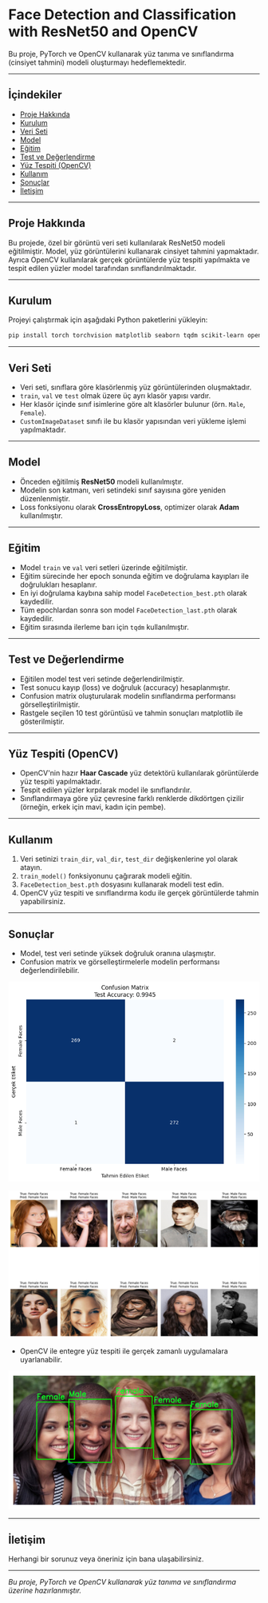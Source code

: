
# Face Detection and Classification with ResNet50 and OpenCV

Bu proje, PyTorch ve OpenCV kullanarak yüz tanıma ve sınıflandırma (cinsiyet tahmini) modeli oluşturmayı hedeflemektedir. 

---

## İçindekiler

- [Proje Hakkında](#proje-hakkında)
- [Kurulum](#kurulum)
- [Veri Seti](#veri-seti)
- [Model](#model)
- [Eğitim](#eğitim)
- [Test ve Değerlendirme](#test-ve-değerlendirme)
- [Yüz Tespiti (OpenCV)](#yüz-tespiti-opencv)
- [Kullanım](#kullanım)
- [Sonuçlar](#sonuçlar)
- [İletişim](#iletişim)

---

## Proje Hakkında

Bu projede, özel bir görüntü veri seti kullanılarak ResNet50 modeli eğitilmiştir. Model, yüz görüntülerini kullanarak cinsiyet tahmini yapmaktadır. Ayrıca OpenCV kullanılarak gerçek görüntülerde yüz tespiti yapılmakta ve tespit edilen yüzler model tarafından sınıflandırılmaktadır.

---

## Kurulum

Projeyi çalıştırmak için aşağıdaki Python paketlerini yükleyin:

```bash
pip install torch torchvision matplotlib seaborn tqdm scikit-learn opencv-python pillow
```

---

## Veri Seti

- Veri seti, sınıflara göre klasörlenmiş yüz görüntülerinden oluşmaktadır.
- `train`, `val` ve `test` olmak üzere üç ayrı klasör yapısı vardır.
- Her klasör içinde sınıf isimlerine göre alt klasörler bulunur (örn. `Male`, `Female`).
- `CustomImageDataset` sınıfı ile bu klasör yapısından veri yükleme işlemi yapılmaktadır.

---

## Model

- Önceden eğitilmiş **ResNet50** modeli kullanılmıştır.
- Modelin son katmanı, veri setindeki sınıf sayısına göre yeniden düzenlenmiştir.
- Loss fonksiyonu olarak **CrossEntropyLoss**, optimizer olarak **Adam** kullanılmıştır.

---

## Eğitim

- Model `train` ve `val` veri setleri üzerinde eğitilmiştir.
- Eğitim sürecinde her epoch sonunda eğitim ve doğrulama kayıpları ile doğrulukları hesaplanır.
- En iyi doğrulama kaybına sahip model `FaceDetection_best.pth` olarak kaydedilir.
- Tüm epochlardan sonra son model `FaceDetection_last.pth` olarak kaydedilir.
- Eğitim sırasında ilerleme barı için `tqdm` kullanılmıştır.

---

## Test ve Değerlendirme

- Eğitilen model test veri setinde değerlendirilmiştir.
- Test sonucu kayıp (loss) ve doğruluk (accuracy) hesaplanmıştır.
- Confusion matrix oluşturularak modelin sınıflandırma performansı görselleştirilmiştir.
- Rastgele seçilen 10 test görüntüsü ve tahmin sonuçları matplotlib ile gösterilmiştir.

---

## Yüz Tespiti (OpenCV)

- OpenCV'nin hazır **Haar Cascade** yüz detektörü kullanılarak görüntülerde yüz tespiti yapılmaktadır.
- Tespit edilen yüzler kırpılarak model ile sınıflandırılır.
- Sınıflandırmaya göre yüz çevresine farklı renklerde dikdörtgen çizilir (örneğin, erkek için mavi, kadın için pembe).

---

## Kullanım

1. Veri setinizi `train_dir`, `val_dir`, `test_dir` değişkenlerine yol olarak atayın.
2. `train_model()` fonksiyonunu çağırarak modeli eğitin.
3. `FaceDetection_best.pth` dosyasını kullanarak modeli test edin.
4. OpenCV yüz tespiti ve sınıflandırma kodu ile gerçek görüntülerde tahmin yapabilirsiniz.

---

## Sonuçlar

- Model, test veri setinde yüksek doğruluk oranına ulaşmıştır.
- Confusion matrix ve görselleştirmelerle modelin performansı değerlendirilebilir.

![Confusion matrix](images/Confusion_matrix.png)

![Rastgele 10 Adet Resim ve Test Sonuçları](images/RastgeleTest.png)


- OpenCV ile entegre yüz tespiti ile gerçek zamanlı uygulamalara uyarlanabilir.

![Yüz Tespit Etme ve Tahmin Etme](images/FaceDetectPredict.png)

---

## İletişim

Herhangi bir sorunuz veya öneriniz için bana ulaşabilirsiniz.

---

*Bu proje, PyTorch ve OpenCV kullanarak yüz tanıma ve sınıflandırma üzerine hazırlanmıştır.*

